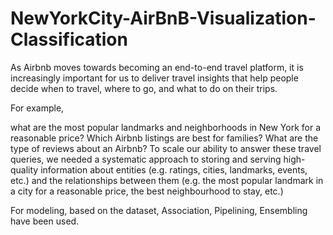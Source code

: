 # NewYorkCity-AirBnB-Visualization-Classification
As Airbnb moves towards becoming an end-to-end travel platform, it is increasingly important for us to deliver travel insights that help people decide when to travel, where to go, and what to do on their trips.

For example,

what are the most popular landmarks and neighborhoods in New York for a reasonable price?
Which Airbnb listings are best for families?
What are the type of reviews about an Airbnb?
To scale our ability to answer these travel queries, we needed a systematic approach to storing and serving high-quality information about entities (e.g. ratings, cities, landmarks, events, etc.) and the relationships between them (e.g. the most popular landmark in a city for a reasonable price, the best neighbourhood to stay, etc.)
<p>
For modeling, based on the dataset, Association, Pipelining, Ensembling have been used.
